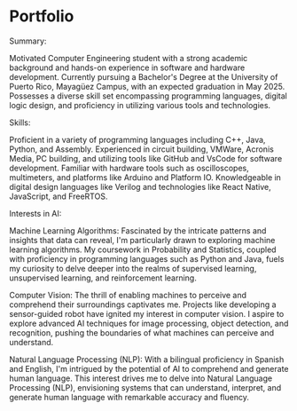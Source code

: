 # Portfolio


Summary:

Motivated Computer Engineering student with a strong academic background and hands-on experience in software and hardware development. Currently pursuing a Bachelor's Degree at the University of Puerto Rico, Mayagüez Campus, with an expected graduation in May 2025. Possesses a diverse skill set encompassing programming languages, digital logic design, and proficiency in utilizing various tools and technologies.

Skills:

Proficient in a variety of programming languages including C++, Java, Python, and Assembly.
Experienced in circuit building, VMWare, Acronis Media, PC building, and utilizing tools like GitHub and VsCode for software development.
Familiar with hardware tools such as oscilloscopes, multimeters, and platforms like Arduino and Platform IO.
Knowledgeable in digital design languages like Verilog and technologies like React Native, JavaScript, and FreeRTOS.


Interests in AI:

Machine Learning Algorithms: Fascinated by the intricate patterns and insights that data can reveal, I'm particularly drawn to exploring machine learning algorithms. My coursework in Probability and Statistics, coupled with proficiency in programming languages such as Python and Java, fuels my curiosity to delve deeper into the realms of supervised learning, unsupervised learning, and reinforcement learning.

Computer Vision: The thrill of enabling machines to perceive and comprehend their surroundings captivates me. Projects like developing a sensor-guided robot have ignited my interest in computer vision. I aspire to explore advanced AI techniques for image processing, object detection, and recognition, pushing the boundaries of what machines can perceive and understand.

Natural Language Processing (NLP): With a bilingual proficiency in Spanish and English, I'm intrigued by the potential of AI to comprehend and generate human language. This interest drives me to delve into Natural Language Processing (NLP), envisioning systems that can understand, interpret, and generate human language with remarkable accuracy and fluency.






